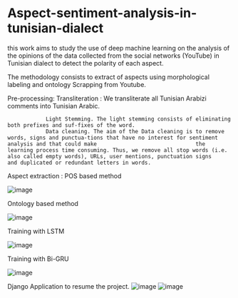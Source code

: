# Aspect-sentiment-analysis-in-tunisian-dialect

this work aims to study the use of deep machine learning on the analysis of the opinions of the data collected from the social networks (YouTube) in Tunisian dialect to detect the  polarity of each  aspect.


The methodology  consists to  extract of aspects using morphological labeling and ontology 
Scrapping from Youtube.

Pre-processing: Transliteration : We transliterate all Tunisian Arabizi comments into Tunisian Arabic.

                Light Stemming. The light stemming consists of eliminating both prefixes and suf-fixes of the word.
                Data cleaning. The aim of the Data cleaning is to remove words, signs and punctua-tions that have no interest for sentiment analysis and that could make                               the learning process time consuming. Thus, we remove all stop words (i.e. also called empty words), URLs, user mentions, punctuation signs                              and duplicated or redundant letters in words. 
                
                
 Aspect extraction :	POS based method 
 
 ![image](https://user-images.githubusercontent.com/104040980/204161099-1a273c4b-5257-44e2-9a5a-cb9caa5bd8d4.png)
                    
 Ontology based method
                    
  ![image](https://user-images.githubusercontent.com/104040980/204160869-2d9b9a64-511b-4a8a-8944-c13ff1a33984.png)             
 
 Training with LSTM 
  
  
  ![image](https://user-images.githubusercontent.com/104040980/211173908-751ad811-654b-4284-8c21-77294b66aa9b.png)

  Training with Bi-GRU


![image](https://user-images.githubusercontent.com/104040980/211173901-d03b27f7-1747-4f2d-8f99-fbc4e5e769dd.png)


Django Application to resume the project.
![image](https://user-images.githubusercontent.com/104040980/211173928-79c898a1-26e0-488d-940a-0a3c1925f783.png)
![image](https://user-images.githubusercontent.com/104040980/211174021-e5b53468-64f9-495c-8d5d-4364762f2b7f.png)


